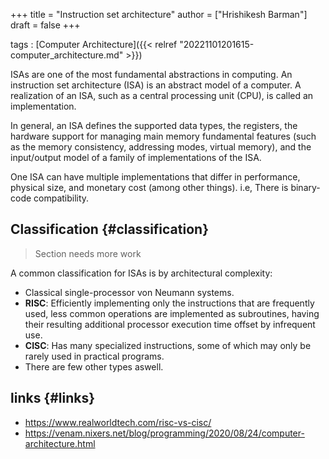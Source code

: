 +++
title = "Instruction set architecture"
author = ["Hrishikesh Barman"]
draft = false
+++

tags
: [Computer Architecture]({{< relref "20221101201615-computer_architecture.md" >}})

ISAs are one of the most fundamental abstractions in computing. An instruction set architecture (ISA) is an abstract model of a computer. A realization of an ISA, such as a central processing unit (CPU), is called an implementation.

In general, an ISA defines the supported data types, the registers, the hardware support for managing main memory fundamental features (such as the memory consistency, addressing modes, virtual memory), and the input/output model of a family of implementations of the ISA.

One ISA can have multiple implementations that differ in performance, physical size, and monetary cost (among other things). i.e, There is binary-code compatibility.


## Classification {#classification}

> Section needs more work

A common classification for ISAs is by architectural complexity:

-   Classical single-processor von Neumann systems.
-   **RISC**: Efficiently implementing only the instructions that are frequently used, less common operations are implemented as subroutines, having their resulting additional processor execution time offset by infrequent use.
-   **CISC**: Has many specialized instructions, some of which may only be rarely used in practical programs.
-   There are few other types aswell.


## links {#links}

-   <https://www.realworldtech.com/risc-vs-cisc/>
-   <https://venam.nixers.net/blog/programming/2020/08/24/computer-architecture.html>
